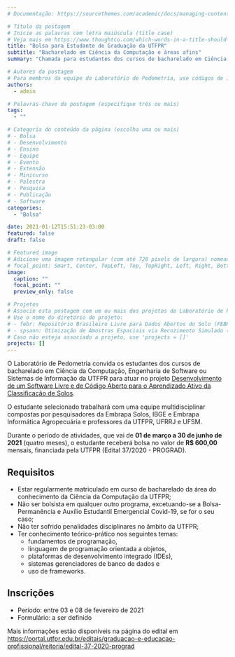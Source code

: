```yaml
---
# Documentação: https://sourcethemes.com/academic/docs/managing-content/

# Título da postagem
# Inicie as palavras com letra maiúscula (title case)
# Veja mais em https://www.thoughtco.com/which-words-in-a-title-should-be-capitalized-1691026
title: "Bolsa para Estudante de Graduação da UTFPR"
subtitle: "Bacharelado em Ciência da Computação e áreas afins"
summary: "Chamada para estudantes dos cursos de bacharelado em Ciência da Computação, Engenharia de Software ou Sistemas de Informação da UTFPR atuarem em projeto de desenvolvimento de recursos educacional aberto com a participação de pesquisadores da Embrapa Solos, IBGE e Embrapa Informática Agropecuária e professores da UTFPR, UFRRJ e UFSM."

# Autores da postagem
# Para membros da equipe do Laboratório de Pedometria, use códigos de identificação conforme 'content/authors'
authors:
  - admin

# Palavras-chave da postagem (especifique três ou mais)
tags:
  - ""

# Categoria do conteúdo da página (escolha uma ou mais)
# - Bolsa
# - Desenvolvimento
# - Ensino
# - Equipe
# - Evento
# - Extensão
# - Minicurso
# - Palestra
# - Pesquisa
# - Publicação
# - Software
categories:
  - "Bolsa"

date: 2021-01-12T15:51:23-03:00
featured: false
draft: false

# Featured image
# Adicione uma imagem retangular (com até 720 pixels de largura) nomeada 'featured' ao diretório desta postagem
# focal_point: Smart, Center, TopLeft, Top, TopRight, Left, Right, BottomLeft, Bottom, BottomRight
image:
  caption: ""
  focal_point: ""
  preview_only: false

# Projetos
# Associe esta postagem com um ou mais dos projetos do Laboratório de Pedometria
# Use o nome do diretório do projeto:
# - febr: Repositório Brasileiro Livre para Dados Abertos do Solo (FEBR)
# - spsann: Otimização de Amostras Espaciais via Recozimento Simulado (SPSANN)
# Caso não esteja associado a projeto, use 'projects = []'
projects: []
---
```


O Laboratório de Pedometria convida os estudantes dos cursos de bacharelado em
Ciência da Computação, Engenharia de Software ou Sistemas de Informação da UTFPR
para atuar no projeto
[Desenvolvimento de um Software Livre e de Código Aberto para o Aprendizado Ativo da Classificação de Solos][projeto].

[projeto]: https://drive.google.com/file/d/1rBmD7tSX8j4myaGMpj7htKkzDNq86vsr/

O estudante selecionado trabalhará com uma equipe multidisciplinar compostas por pesquisadores da Embrapa Solos, IBGE e Embrapa Informática Agropecuária e professores da UTFPR, UFRRJ e UFSM.

Durante o período de atividades, que vai de
**01 de março a 30 de junho de 2021** (quatro meses),
o estudante receberá bolsa no valor de
**R$ 600,00** mensais,
financiada pela UTFPR (Edital 37/2020 - PROGRAD).

## Requisitos

* Estar regularmente matriculado em curso de bacharelado da área do conhecimento da Ciência da Computação da UTFPR;
* Não ser bolsista em qualquer outro programa, excetuando-se a Bolsa-Permanência e Auxílio Estudantil Emergencial Covid-19, se for o seu caso;
* Não ter sofrido penalidades disciplinares no âmbito da UTFPR;
* Ter conhecimento teórico-prático nos seguintes temas:
  * fundamentos de programação,
  * linguagem de programação orientada a objetos,
  * plataformas de desenvolvimento integrado (IDEs),
  * sistemas gerenciadores de banco de dados e
  * uso de frameworks.

## Inscrições

* Período: entre 03 e 08 de fevereiro de 2021
* Formulário: a ser definido

Mais informações estão disponíveis na página do edital em
https://portal.utfpr.edu.br/editais/graduacao-e-educacao-profissional/reitoria/edital-37-2020-prograd
